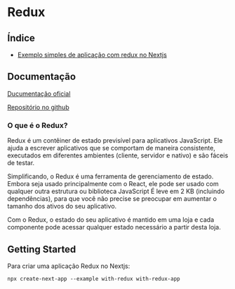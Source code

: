 # Redux

## Índice

- [Exemplo simples de aplicação com redux no Nextjs](https://github.com/Dirack/Estudos/tree/master/react/redux/with-redux-app#exemplo-simples-de-aplica%C3%A7%C3%A3o-com-redux-no-nextjs)

## Documentação

[Ducumentação oficial](https://react-redux.js.org/introduction/getting-started)

[Repositório no github](https://github.com/vercel/next.js/tree/canary/examples/with-redux)

### O que é o Redux?

Redux é um contêiner de estado previsível para aplicativos JavaScript.
Ele ajuda a escrever aplicativos que se comportam de maneira consistente, executados em diferentes ambientes
(cliente, servidor e nativo) e são fáceis de testar. 

Simplificando, o Redux é uma ferramenta de gerenciamento de estado.
Embora seja usado principalmente com o React, ele pode ser usado com qualquer outra estrutura ou biblioteca JavaScript
É leve em 2 KB (incluindo dependências), para que você não precise se preocupar em aumentar o tamanho dos ativos do seu aplicativo.

Com o Redux, o estado do seu aplicativo é mantido em uma loja e cada componente pode acessar qualquer estado necessário a partir desta loja.

## Getting Started

Para criar uma aplicação Redux no Nextjs:

```
npx create-next-app --example with-redux with-redux-app
```
